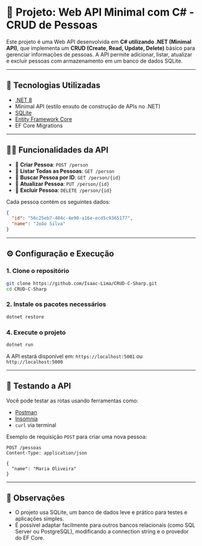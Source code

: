 # 📌 Projeto: Web API Minimal com C# - CRUD de Pessoas

Este projeto é uma Web API desenvolvida em **C# utilizando .NET (Minimal API)**, que implementa um **CRUD (Create, Read, Update, Delete)** básico para gerenciar informações de pessoas. A API permite adicionar, listar, atualizar e excluir pessoas com armazenamento em um banco de dados SQLite.

---

## 🧱 Tecnologias Utilizadas

* [.NET 8]([https://dotnet.microsoft.com/](https://dotnet.microsoft.com/pt-br/download/dotnet/8.0))
* Minimal API (estilo enxuto de construção de APIs no .NET)
* [SQLite](https://www.sqlite.org/)
* [Entity Framework Core](https://learn.microsoft.com/ef/)
* EF Core Migrations

---


## 🧑‍💻 Funcionalidades da API

* 🔹 **Criar Pessoa**: `POST /person`
* 🔹 **Listar Todas as Pessoas**: `GET /person`
* 🔹 **Buscar Pessoa por ID**: `GET /person/{id}`
* 🔹 **Atualizar Pessoa**: `PUT /person/{id}`
* 🔹 **Excluir Pessoa**: `DELETE /person/{id}`

Cada pessoa contém os seguintes dados:

```json
{
  "id": "56c25eb7-404c-4e90-a16e-ecd5c9365177",
  "name": "João Silva"
}
```

---

## ⚙️ Configuração e Execução

### 1. Clone o repositório

```bash
git clone https://github.com/Isaac-Lima/CRUD-C-Sharp.git
cd CRUD-C-Sharp
```

### 2. Instale os pacotes necessários

```bash
dotnet restore
```

### 4. Execute o projeto

```bash
dotnet run
```

A API estará disponível em: `https://localhost:5001` ou `http://localhost:5000`

---

## 🧪 Testando a API

Você pode testar as rotas usando ferramentas como:

* [Postman](https://www.postman.com/)
* [Insomnia](https://insomnia.rest/)
* `curl` via terminal

Exemplo de requisição `POST` para criar uma nova pessoa:

```http
POST /pessoas
Content-Type: application/json

{
  "name": "Maria Oliveira"
}
```

---

## 📌 Observações

* O projeto usa SQLite, um banco de dados leve e prático para testes e aplicações simples.
* É possível adaptar facilmente para outros bancos relacionais (como SQL Server ou PostgreSQL), modificando a connection string e o provedor do EF Core.
